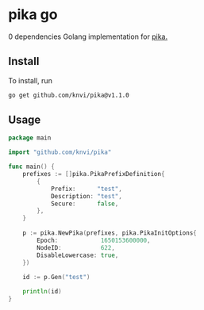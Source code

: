 # pika go

0 dependencies Golang implementation for [pika.](https://github.com/hopinc/pika)

## Install
To install, run
```sh
go get github.com/knvi/pika@v1.1.0
```

## Usage

```go
package main

import "github.com/knvi/pika"

func main() {
	prefixes := []pika.PikaPrefixDefinition{
		{
			Prefix:      "test",
			Description: "test",
			Secure:      false,
		},
	}
	
	p := pika.NewPika(prefixes, pika.PikaInitOptions{
		Epoch:            1650153600000,
		NodeID:           622,
		DisableLowercase: true,
	})
	
	id := p.Gen("test")

	println(id)
}
```
